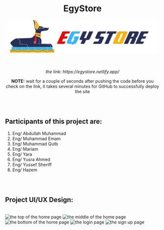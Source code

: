 <h1 align="center">EgyStore</h1>
<p align="center"><img src="https://github.com/CleverFlare/online-store/blob/main/images/logo.png" alt="Logo"></p>
<br>
<p align="center"><i>the link: https://egystore.netlify.app/</i></p>
<p align="center"><b>NOTE:</b> wait for a couple of seconds after pushing the code before you check on the link, it takes several minutes for GitHub to successfully deploy the site</p>
<br><br>
<h2>Participants of this project are:</h2>
<ol type="1">
  <li>Eng/ Abdullah Muhammad</li>
  <li>Eng/ Muhammad Emam</li>
  <li>Eng/ Muhammad Qutb</li>
  <li>Eng/ Mariam</li>
  <li>Eng/ Yara</li>
  <li>Eng/ Yusra Ahmed</li>
  <li>Eng/ Yussef Sheriff</li>
  <li>Eng/ Hazem</li>
</ol>
<br><br>
<h2>Project UI/UX Design:</h2><br>
<img src="/photos/WhatsApp Image 2022-04-20 at 1.32.46 AM.jpeg" title="the top of the home page">
<img src="/photos/WhatsApp Image 2022-04-20 at 1.32.47 AM (3).jpeg" title="the middle of the home page">
<img src="/photos/WhatsApp Image 2022-04-20 at 1.32.47 AM (2).jpeg" title="the bottom of the home page">
<img src="/photos/WhatsApp Image 2022-04-20 at 1.32.47 AM (1).jpeg" title="the login page">
<img src="/photos/WhatsApp Image 2022-04-20 at 1.32.47 AM.jpeg" title="the sign up page">
